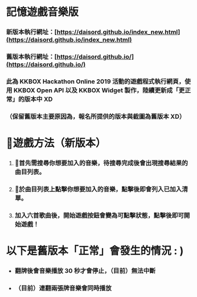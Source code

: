 # 記憶遊戲音樂版
### 新版本執行網址：[https://daisord.github.io/index_new.html](https://daisord.github.io/index_new.html)
### 舊版本執行網址：[https://daisord.github.io/](https://daisord.github.io/)
### 此為 KKBOX Hackathon Online 2019 活動的遊戲程式執行網頁，使用 KKBOX Open API 以及 KKBOX Widget 製作，陸續更新成「更正常」的版本中 XD ###
### （保留舊版本主要原因為，報名所提供的版本與截圖為舊版本 XD） ###
# 遊戲方法（新版本）
1. ### 首先需搜尋你想要加入的音樂，待搜尋完成後會出現搜尋結果的曲目列表。
2. ### 於曲目列表上點擊你想要加入的音樂，點擊後即會列入已加入清單。
3. ### 加入六首歌曲後，開始遊戲按鈕會變為可點擊狀態，點擊後即可開始遊戲！
# 以下是舊版本「正常」會發生的情況 : )
* ### 翻牌後會音樂播放 30 秒才會停止，（目前）無法中斷
* ### （目前）連翻兩張牌音樂會同時播放